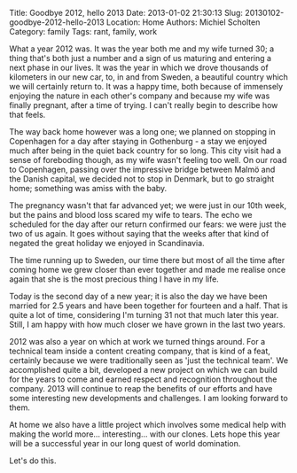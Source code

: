 Title: Goodbye 2012, hello 2013
Date: 2013-01-02 21:30:13
Slug: 20130102-goodbye-2012-hello-2013
Location: Home
Authors: Michiel Scholten
Category: family
Tags: rant, family, work

<p>What a year 2012 was. It was the year both me and my wife turned 30; a thing that's both just a number and a sign of us maturing and entering a next phase in our lives. It was the year in which we drove thousands of kilometers in our new car, to, in and from Sweden, a beautiful country which we will certainly return to. It was a happy time, both because of immensely enjoying the nature in each other's company and because my wife was finally pregnant, after a time of trying. I can't really begin to describe how that feels.</p>

<p>The way back home however was a long one; we planned on stopping in Copenhagen for a day after staying in Gothenburg - a stay we enjoyed much after being in the quiet back country for so long. This city visit had a sense of foreboding though, as my wife wasn't feeling too well. On our road to Copenhagen, passing over the impressive bridge between Malm&ouml; and the Danish capital, we decided not to stop in Denmark, but to go straight home; something was amiss with the baby.</p>

<p>The pregnancy wasn't that far advanced yet; we were just in our 10th week, but the pains and blood loss scared my wife to tears. The echo we scheduled for the day after our return confirmed our fears: we were just the two of us again. It goes without saying that the weeks after that kind of negated the great holiday we enjoyed in Scandinavia.</p>

<p>The time running up to Sweden, our time there but most of all the time after coming home we grew closer than ever together and made me realise once again that she is the most precious thing I have in my life.</p>

<p>Today is the second day of a new year; it is also the day we have been married for 2.5 years and have been together for fourteen and a half. That is quite a lot of time, considering I'm turning 31 not that much later this year. Still, I am happy with how much closer we have grown in the last two years.</p>

<p>2012 was also a year on which at work we turned things around. For a technical team inside a content creating company, that is kind of a feat, certainly because we were traditionally seen as 'just the technical team'. We accomplished quite a bit, developed a new project on which we can build for the years to come and earned respect and recognition throughout the company. 2013 will continue to reap the benefits of our efforts and have some interesting new developments and challenges. I am looking forward to them.</p>

<p>At home we also have a little project which involves some medical help with making the world more... interesting... with our clones. Lets hope this year will be a successful year in our long quest of world domination.</p>

<p>Let's do this.</p>
